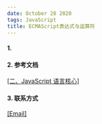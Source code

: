 ```yaml
---
date: October 28 2020
tags: JavaScript
title: ECMAScript表达式与运算符
---
```


#### 1.

#### 2. 参考文档

[[二、JavaScript 语言核心]]()

#### 3. 联系方式

[[Email]](yuanmin8888@outlook.com)
